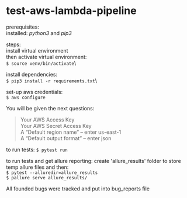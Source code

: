 # test-aws-lambda-pipeline

prerequisites:\
installed: _python3_ and _pip3_
 
steps:\
install virtual environment\
then activate virtual environment:\
`$ source venv/bin/activate`\

install dependencies:\
`$ pip3 install -r requirements.txt`\

set-up aws credentials:\
`$ aws configure`

You will be given the next questions:
>Your AWS Access Key\
Your AWS Secret Access Key\
A “Default region name” – enter us-east-1\
A “Default output format” – enter json

to run tests:
`$ pytest run`

to run tests and get allure reporting:
create 'allure_results' folder to store temp allure files and then:\
`$ pytest --alluredir=allure_results`\
`$ pallure serve allure_results/`


All founded bugs were tracked and put into bug_reports file
